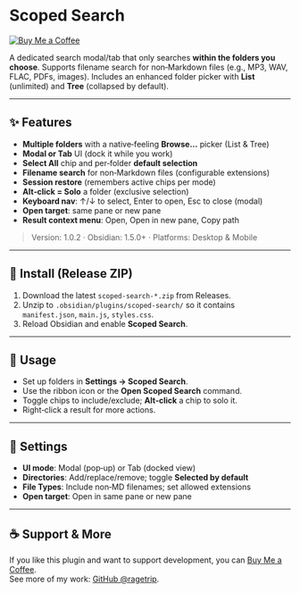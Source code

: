 # Scoped Search

[![Buy Me a Coffee](https://img.shields.io/badge/Buy%20Me%20a%20Coffee-support-yellow)](https://buymeacoffee.com/ragetrip)

A dedicated search modal/tab that only searches **within the folders you choose**. Supports filename search for non‑Markdown files (e.g., MP3, WAV, FLAC, PDFs, images). Includes an enhanced folder picker with **List** (unlimited) and **Tree** (collapsed by default).

* * *

## ✨ Features
- **Multiple folders** with a native‑feeling **Browse…** picker (List & Tree)
- **Modal or Tab** UI (dock it while you work)
- **Select All** chip and per‑folder **default selection**
- **Filename search** for non‑Markdown files (configurable extensions)
- **Session restore** (remembers active chips per mode)
- **Alt‑click = Solo** a folder (exclusive selection)
- **Keyboard nav**: ↑/↓ to select, Enter to open, Esc to close (modal)
- **Open target**: same pane or new pane
- **Result context menu**: Open, Open in new pane, Copy path

> Version: 1.0.2 · Obsidian: 1.5.0+ · Platforms: Desktop & Mobile

* * *

## 🧩 Install (Release ZIP)
1. Download the latest `scoped-search-*.zip` from Releases.
2. Unzip to `.obsidian/plugins/scoped-search/` so it contains `manifest.json`, `main.js`, `styles.css`.
3. Reload Obsidian and enable **Scoped Search**.

* * *

## 🚀 Usage
- Set up folders in **Settings → Scoped Search**.
- Use the ribbon icon or the **Open Scoped Search** command.
- Toggle chips to include/exclude; **Alt‑click** a chip to solo it.
- Right‑click a result for more actions.

* * *

## 🔧 Settings
- **UI mode**: Modal (pop‑up) or Tab (docked view)
- **Directories**: Add/replace/remove; toggle **Selected by default**
- **File Types**: Include non‑MD filenames; set allowed extensions
- **Open target**: Open in same pane or new pane

* * *

## ☕ Support & More
If you like this plugin and want to support development, you can [Buy Me a Coffee](https://buymeacoffee.com/ragetrip).  
See more of my work: [GitHub @ragetrip](https://github.com/ragetrip?tab=repositories).
